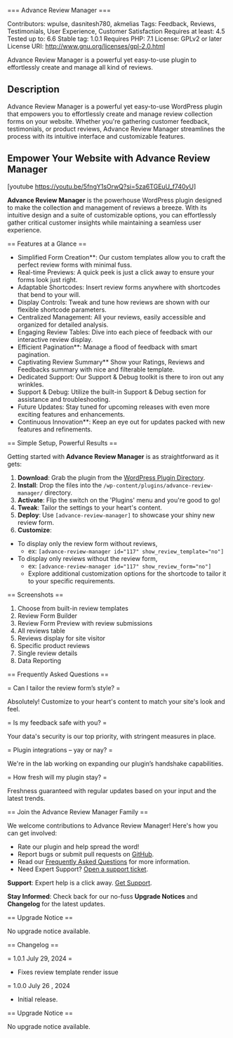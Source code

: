 === Advance Review Manager ===

Contributors: wpulse, dasnitesh780, akmelias
Tags: Feedback, Reviews, Testimonials, User Experience, Customer Satisfaction
Requires at least: 4.5
Tested up to: 6.6
Stable tag: 1.0.1
Requires PHP: 7.1
License: GPLv2 or later
License URI: http://www.gnu.org/licenses/gpl-2.0.html

Advance Review Manager is a powerful yet easy-to-use plugin to effortlessly create and manage all kind of reviews.

## Description 

Advance Review Manager is a powerful yet easy-to-use WordPress plugin that empowers you to effortlessly create and manage review collection forms on your website. Whether you're gathering customer feedback, testimonials, or product reviews, Advance Review Manager streamlines the process with its intuitive interface and customizable features.

## Empower Your Website with Advance Review Manager

[youtube https://youtu.be/5fngY1sOrwQ?si=5za6TGEuU_f740yU]

**Advance Review Manager** is the powerhouse WordPress plugin designed to make the collection and management of reviews a breeze. With its intuitive design and a suite of customizable options, you can effortlessly gather critical customer insights while maintaining a seamless user experience.

== Features at a Glance ==

- Simplified Form Creation**: Our custom templates allow you to craft the perfect review forms with minimal fuss.
- Real-time Previews: A quick peek is just a click away to ensure your forms look just right.
- Adaptable Shortcodes: Insert review forms anywhere with shortcodes that bend to your will.
- Display Controls: Tweak and tune how reviews are shown with our flexible shortcode parameters.
- Centralized Management: All your reviews, easily accessible and organized for detailed analysis.
- Engaging Review Tables: Dive into each piece of feedback with our interactive review display.
- Efficient Pagination**: Manage a flood of feedback with smart pagination.
- Captivating Review Summary** Show your Ratings, Reviews and Feedbacks summary with nice and filterable template.
- Dedicated Support: Our Support & Debug toolkit is there to iron out any wrinkles.
- Support & Debug: Utilize the built-in Support & Debug section for assistance and troubleshooting.
- Future Updates: Stay tuned for upcoming releases with even more exciting features and enhancements.
- Continuous Innovation**: Keep an eye out for updates packed with new features and refinements.


== Simple Setup, Powerful Results ==

Getting started with **Advance Review Manager** is as straightforward as it gets:

1. **Download**: Grab the plugin from the [WordPress Plugin Directory](https://wordpress.org/plugins/advance-review-manager/).
2. **Install**: Drop the files into the `/wp-content/plugins/advance-review-manager/` directory.
3. **Activate**: Flip the switch on the 'Plugins' menu and you're good to go!
4. **Tweak**: Tailor the settings to your heart's content.
5. **Deploy**: Use `[advance-review-manager]` to showcase your shiny new review form.
6. **Customize**:
 - To display only the review form without reviews,
     - ex: `[advance-review-manager id="117" show_review_template="no"]`
 - To display only reviews without the review form, 
      - ex: `[advance-review-manager id="117" show_review_form="no"]`
   - Explore additional customization options for the shortcode to tailor it to your specific requirements. 

== Screenshots ==
1. Choose from built-in review templates
2. Review Form Builder
3. Review Form Preview with review submissions
4. All reviews table
5. Reviews display for site visitor
6. Specific product reviews
7. Single review details
8. Data Reporting

== Frequently Asked Questions ==

= Can I tailor the review form’s style? =  

Absolutely! Customize to your heart's content to match your site's look and feel.

= Is my feedback safe with you? =

Your data's security is our top priority, with stringent measures in place.

= Plugin integrations – yay or nay? =

We're in the lab working on expanding our plugin’s handshake capabilities.

= How fresh will my plugin stay? =

Freshness guaranteed with regular updates based on your input and the latest trends.

== Join the Advance Review Manager Family ==

  We welcome contributions to Advance Review Manager! Here's how you can get involved:

- Rate our plugin and help spread the word!
- Report bugs or submit pull requests on [GitHub](https://github.com/wp-review-manager/advance-review-manager).
- Read our [Frequently Asked Questions](https://www.akmelias.com/#contacts) for more information.
- Need Expert Support? [Open a support ticket](https://www.akmelias.com/#contacts).

**Support**: Expert help is a click away. [Get Support](#).

**Stay Informed**: Check back for our no-fuss **Upgrade Notices** and **Changelog** for the latest updates.

== Upgrade Notice ==

No upgrade notice available.

== Changelog ==

= 1.0.1 July 29, 2024 =
- Fixes review template render issue

= 1.0.0 July 26 , 2024 
* Initial release.

== Upgrade Notice ==

No upgrade notice available.